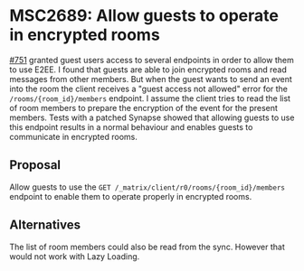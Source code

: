 # MSC2689: Allow guests to operate in encrypted rooms

[#751](https://github.com/matrix-org/matrix-doc/pull/751) granted guest users access to several endpoints in order to allow them to use E2EE.
I found that guests are able to join encrypted rooms and read messages from other members. But when the
guest wants to send an event into the room the client receives a "guest access not allowed" error
for the `/rooms/{room_id}/members` endpoint. I assume the client tries to read the list of room members
to prepare the encryption of the event for the present members. Tests with a patched Synapse showed that
allowing guests to use this endpoint results in a normal behaviour and enables guests to communicate in
encrypted rooms.


## Proposal

Allow guests to use the `GET /_matrix/client/r0/rooms/{room_id}/members` endpoint to enable them to
operate properly in encrypted rooms.


## Alternatives

The list of room members could also be read from the sync. However that would not work with Lazy Loading.
